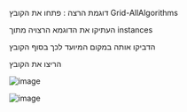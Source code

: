 דוגמת הרצה : 
פתחו את הקובץ Grid-AllAlgorithms

העתיקו את הדוגמא הרצויה מתוך instances

הדביקו אותה במקום המיועד לכך בסוף הקובץ

הריצו את הקובץ 



![image](https://github.com/OrenAviya/Grid---RL/assets/98823130/3aeac95a-bc84-4852-ba1f-6801b823626d)


![image](https://github.com/OrenAviya/Grid---RL/assets/98823130/1d2e53bf-c585-4201-9a05-6058d973db0b)

